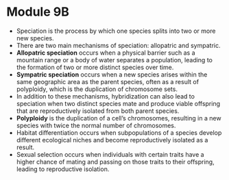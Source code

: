 # Module 9B
* Speciation is the process by which one species splits into two or more new species.
* There are two main mechanisms of speciation: allopatric and sympatric.
* **Allopatric speciation** occurs when a physical barrier such as a mountain range or a body of water separates a population, leading to the formation of two or more distinct species over time.
* **Sympatric speciation** occurs when a new species arises within the same geographic area as the parent species, often as a result of polyploidy, which is the duplication of chromosome sets.
* In addition to these mechanisms, hybridization can also lead to speciation when two distinct species mate and produce viable offspring that are reproductively isolated from both parent species.
* **Polyploidy** is the duplication of a cell’s chromosomes, resulting in a new species with twice the normal number of chromosomes.
* Habitat differentiation occurs when subpopulations of a species develop different ecological niches and become reproductively isolated as a result.
* Sexual selection occurs when individuals with certain traits have a higher chance of mating and passing on those traits to their offspring, leading to reproductive isolation.

